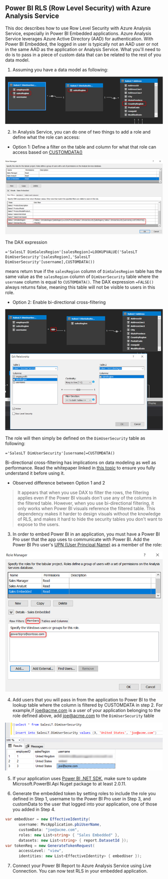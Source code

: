 ## Power BI RLS (Row Level Security) with Azure Analysis Service

This doc describes how to use Row Level Security with Azure Analysis Service, especially in Power BI Embedded applications.  Azure Analysis Service leverages Azure Active Directory (AAD) for authentication.  With Power BI Embedded, the logged in user is typically not an AAD user or not in the same AAD as the application or Analysis Service.  What you'll need to do is to pass in a piece of custom data that can be related to the rest of you data model. 

1. Assuming you have a data model as following:

![Alt text](/PowerBIISV/Docs/Images/many2many.png?raw=true "Many to Many relationship")

2. In Analysis Service, you can do one of two things to add a role and define what the role can access:

  * Option 1: Define a filter on the table and column for what that role can access based on [CUSTOMDATA()](https://msdn.microsoft.com/en-us/library/hh213140.aspx)

![Alt text](/PowerBIISV/Docs/Images/roleDefDax.png?raw=true "Define role using DAX")

The DAX expression
```
='SalesLT DimSalesRegion'[salesRegion]=LOOKUPVALUE('SalesLT DimUserSecurity'[salesRegion],'SalesLT DimUserSecurity'[username],CUSTOMDATA())
```
means return true if the ```salesRegion``` column of ```DimSalesRegion``` table has the same value as the ```salesRegion``` column of ```DimUserSecurity``` table where the ```username``` column is equal to ```CUSTOMDATA()```. 
The DAX expression ```=FALSE() ``` always returns false, meaning this table will not be visible to users in this role.

  * Option 2: Enable bi-directional cross-filtering

![Alt text](/PowerBIISV/Docs/Images/biDiFilter.png?raw=true "Bi-directional cross filtering")

The role will then simply be defined on the ```DimUserSecurity``` table as following:
```
='SalesLT DimUserSecurity'[username]=CUSTOMDATA()
```
Bi-directional cross-filtering has implications on data modeling as well as performance.  Read the whitepaper linked in [this topic](https://powerbi.microsoft.com/en-us/blog/bidirectional-cross-filtering-whitepaper-2/) to ensure you fully understand it before using it. 
  
  * Observed difference between Option 1 and 2 
> It appears that when you use DAX to filter the rows, the filtering applies even if the Power BI visuals don't use any of the columns in the filtered table. However, when you use bi-directional filtering, it only works when Power BI visuals reference the filtered table. This dependency makes it harder to design visuals without the knowledge of RLS, and makes it hard to hide the security tables you don't want to expose to the users. 

3. In order to embed Power BI in an application, you must have a Power BI Pro user that the app uses to communicate with Power BI. Add the Power BI Pro user's [UPN (User Principal Name)](https://docs.microsoft.com/en-us/power-bi/service-admin-rls) as a member of the role:

![Alt text](/PowerBIISV/Docs/Images/addUser2Role.png?raw=true "Add Power BI Pro user to the role")

4. Add users that you will pass in from the application to Power BI to the lookup table where the column is filtered by CUSTOMDATA in step 2. For example,if joe@acme.com is a user of your application belonging to the role defined above, add joe@acme.com to the ```DimUserSecurity``` table

![Alt text](/PowerBIISV/Docs/Images/addUser2SecTbl.png?raw=true "Add Power BI Pro user to the security table")

5. If your application uses [Power BI .NET SDK](https://docs.microsoft.com/en-us/dotnet/api/overview/azure/powerbi-embedded?view=azure-dotnet), make sure to update Microsoft.PowerBI.Api Nuget package to at least 2.0.11.

6. Generate the embedded token by setting roles to include the role you defined in Step 1, username to the Power BI Pro user in Step 3, and customData to the user that logged into your application, one of those you added in Step 4.
```C#
var embedUser = new EffectiveIdentity(
      username: MvcApplication.pbiUserName,
      customData: "joe@acme.com",
      roles: new List<string> { "Sales Embedded" },
      datasets: new List<string> { report.DatasetId });
var tokenReq = new GenerateTokenRequest(
      accessLevel: "view",
      identities: new List<EffectiveIdentity> { embedUser });
```

7. Connect your Power BI Report to Azure Analysis Service using Live Connection. You can now test RLS in your embedded application.
